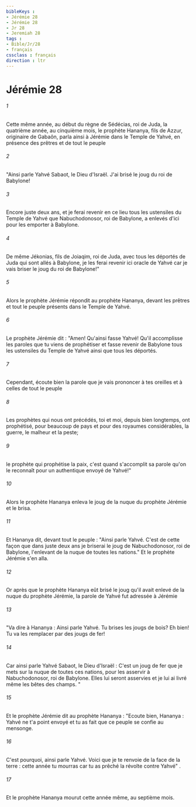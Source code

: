 ```yaml
---
bibleKeys : 
- Jérémie 28
- Jérémie 28
- Jr 28
- Jeremiah 28
tags : 
- Bible/Jr/28
- français
cssclass : français
direction : ltr
---
```


# Jérémie 28

###### 1
Cette même année, au début du règne de Sédécias, roi de Juda, la quatrième année, au cinquième mois, le prophète Hananya, fils de Azzur, originaire de Gabaôn, parla ainsi à Jérémie dans le Temple de Yahvé, en présence des prêtres et de tout le peuple
###### 2
"Ainsi parle Yahvé Sabaot, le Dieu d'Israël. J'ai brisé le joug du roi de Babylone!
###### 3
Encore juste deux ans, et je ferai revenir en ce lieu tous les ustensiles du Temple de Yahvé que Nabuchodonosor, roi de Babylone, a enlevés d'ici pour les emporter à Babylone.
###### 4
De même Jékonias, fils de Joiaqim, roi de Juda, avec tous les déportés de Juda qui sont allés à Babylone, je les ferai revenir ici oracle de Yahvé car je vais briser le joug du roi de Babylone!"
###### 5
Alors le prophète Jérémie répondit au prophète Hananya, devant les prêtres et tout le peuple présents dans le Temple de Yahvé.
###### 6
Le prophète Jérémie dit : "Amen! Qu'ainsi fasse Yahvé! Qu'il accomplisse les paroles que tu viens de prophétiser et fasse revenir de Babylone tous les ustensiles du Temple de Yahvé ainsi que tous les déportés.
###### 7
Cependant, écoute bien la parole que je vais prononcer à tes oreilles et à celles de tout le peuple
###### 8
Les prophètes qui nous ont précédés, toi et moi, depuis bien longtemps, ont prophétisé, pour beaucoup de pays et pour des royaumes considérables, la guerre, le malheur et la peste;
###### 9
le prophète qui prophétise la paix, c'est quand s'accomplit sa parole qu'on le reconnaît pour un authentique envoyé de Yahvé!"
###### 10
Alors le prophète Hananya enleva le joug de la nuque du prophète Jérémie et le brisa.
###### 11
Et Hananya dit, devant tout le peuple : "Ainsi parle Yahvé. C'est de cette façon que dans juste deux ans je briserai le joug de Nabuchodonosor, roi de Babylone, l'enlevant de la nuque de toutes les nations." Et le prophète Jérémie s'en alla.
###### 12
Or après que le prophète Hananya eût brisé le joug qu'il avait enlevé de la nuque du prophète Jérémie, la parole de Yahvé fut adressée à Jérémie
###### 13
"Va dire à Hananya : Ainsi parle Yahvé. Tu brises les jougs de bois? Eh bien! Tu va les remplacer par des jougs de fer!
###### 14
Car ainsi parle Yahvé Sabaot, le Dieu d'Israël : C'est un joug de fer que je mets sur la nuque de toutes ces nations, pour les asservir à Nabuchodonosor, roi de Babylone. Elles lui seront asservies et je lui ai livré même les bêtes des champs. "
###### 15
Et le prophète Jérémie dit au prophète Hananya : "Ecoute bien, Hananya : Yahvé ne t'a point envoyé et tu as fait que ce peuple se confie au mensonge.
###### 16
C'est pourquoi, ainsi parle Yahvé. Voici que je te renvoie de la face de la terre : cette année tu mourras car tu as prêché la révolte contre Yahvé" .
###### 17
Et le prophète Hananya mourut cette année même, au septième mois.
